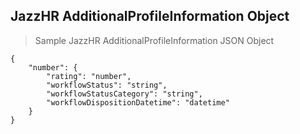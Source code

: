 ## JazzHR AdditionalProfileInformation Object

> Sample JazzHR AdditionalProfileInformation JSON Object

```shell
{
    "number": {
        "rating": "number",
        "workflowStatus": "string",
        "workflowStatusCategory": "string",
        "workflowDispositionDatetime": "datetime"
    }
}

```
